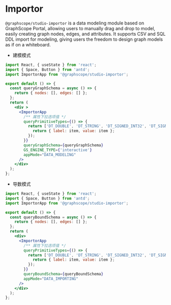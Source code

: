 # Importor

`@graphscope/studio-importor` is a data modeling module based on GraphScope Portal, allowing users to manually drag and drop to model, easily creating graph nodes, edges, and attributes. It supports CSV and SQL DDL import for modeling, giving users the freedom to design graph models as if on a whiteboard.

<InstallDependencies 
  npm='$ npm install @graphscope/studio-importor' 
  yarn='$ yarn add @graphscope/studio-importor' 
  pnpm='$ pnpm install @graphscope/studio-importor' 
/>
</InstallDependencies>

- 建模模式

```jsx
import React, { useState } from 'react';
import { Space, Button } from 'antd';
import ImportorApp from '@graphscope/studio-importor';

export default () => {
  const queryGraphSchema = async () => {
    return { nodes: [], edges: [] };
  };
  return (
    <div >
      <ImportorApp
        /** 属性下拉选项值 */
        queryPrimitiveTypes={() => {
          return ['DT_DOUBLE', 'DT_STRING', 'DT_SIGNED_INT32', 'DT_SIGNED_INT64'].map(item => {
            return { label: item, value: item };
          });
        }}
        queryGraphSchema={queryGraphSchema}
        GS_ENGINE_TYPE={'interactive'}
        appMode="DATA_MODELING"
      />
    </div>
  );
};
```

- 导数模式

```jsx
import React, { useState } from 'react';
import { Space, Button } from 'antd';
import ImportorApp from '@graphscope/studio-importor';

export default () => {
  const queryBoundSchema = async () => {
    return { nodes: [], edges: [] };
  };
  return (
    <div>
      <ImportorApp
        /** 属性下拉选项值 */
        queryPrimitiveTypes={() => {
          return ['DT_DOUBLE', 'DT_STRING', 'DT_SIGNED_INT32', 'DT_SIGNED_INT64'].map(item => {
            return { label: item, value: item };
          });
        }}
        queryBoundSchema={queryBoundSchema}
        appMode="DATA_IMPORTING"
      />
    </div>
  );
};
```
